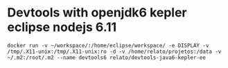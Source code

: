 # Devtools with openjdk6 kepler eclipse nodejs 6.11

```
docker run -v ~/workspace/:/home/eclipse/workspace/ -e DISPLAY -v /tmp/.X11-unix:/tmp/.X11-unix:ro -d -v /home/relato/projetos:/data -v ~/.m2:/root/.m2 --name devtools6 relato/devtools-java6-kepler-ee
```

